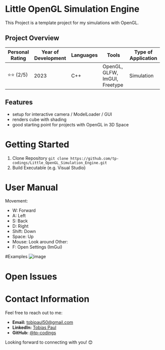 # Little OpenGL Simulation Engine
This Project is a template project for my simulations with OpenGL. 

## Project Overview

| Personal Rating | Year of Development | Languages | Tools | Type of Application |
| --- | --- | --- | --- | --- |
| ⭐️⭐️ (2/5) | 2023 | C++ | OpenGL, GLFW, ImGUI, Freetype | Simulation |

## Features
- setup for interactive camera / ModelLoader / GUI
- renders cube with shading
- good starting point for projects with OpenGL in 3D Space

# Getting Started
1. Clone Repository
`git clone https://github.com/tp-codings/Little_OpenGL_Simulation_Engine.git`
2. Build Executable (e.g. Visual Studio)

# User Manual
Movement:
- W: Forward
- A: Left
- S: Back
- D: Right
- Shift: Down
- Space: Up
- Mouse: Look around
Other:
- F: Open Settings (ImGui)

#Examples
![image](https://github.com/tp-codings/Little_OpenGL_Simulation_Engine/assets/118997294/17f78beb-a50a-4c93-b163-bcd8b9512225)

# Open Issues

# Contact Information

Feel free to reach out to me:

- **Email:** [tobipaul50@gmail.com](mailto:tobipaul50@gmail.com)
- **LinkedIn:** [Tobias Paul](https://www.linkedin.com/in/tobias-paul-657513276/)
- **GitHub:** [@tp-codings](https://github.com/tp-codings)

Looking forward to connecting with you! 😊
